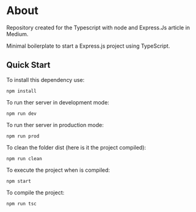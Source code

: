 # About
Repository created for the Typescript with node and Express.Js article in Medium.

Minimal boilerplate to start a Express.js project using TypeScript.

## Quick Start
To install this dependency use:

```
npm install
```
To run ther server in development mode:
```
npm run dev
```
To run ther server in production mode:
```
npm run prod
```
To clean the folder dist (here is it the project compiled):
```
npm run clean
```
To execute the project when is compiled:
```
npm start
```
To compile the project:
```
npm run tsc
```
